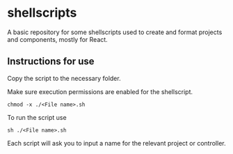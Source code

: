# shellscripts

A basic repository for some shellscripts used to create and format projects and components, mostly for React.

## Instructions for use

Copy the script to the necessary folder.

Make sure execution permissions are enabled for the shellscript.

```chmod -x ./<File name>.sh```

To run the script use

```sh ./<File name>.sh```

Each script will ask you to input a name for the relevant project or controller.